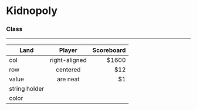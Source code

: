 # Kidnopoly

### Class
----------

| Land          | Player        | Scoreboard  |
| ------------- |:-------------:| -----:|
| col           | right-aligned | $1600 |
| row           | centered      |   $12 |
| value         | are neat      |    $1 |
| string holder |               |       |
| color         |               |       |


